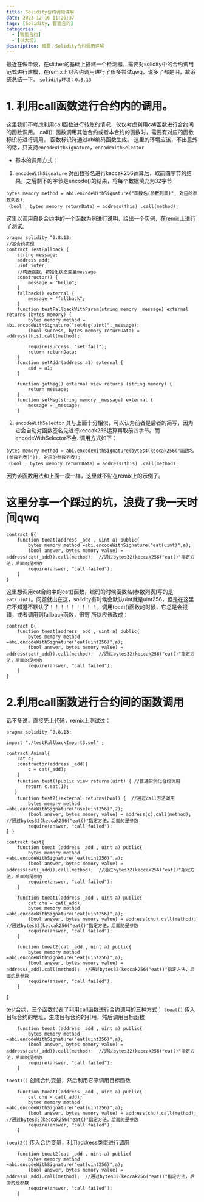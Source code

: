 ```yaml
---
title: Solidity合约调用详解
date: 2023-12-16 11:26:37
tags: [Solidity, 智能合约]
categories: 
  - [智能合约]
  - [以太坊]
description: 摘要：Solidity合约调用详解
---
```


最近在做毕设，在slither的基础上搭建一个检测器，需要对solidity中的合约调用范式进行建模，在remix上对合约调用进行了很多尝试qwq，说多了都是泪，故系统总结一下。
`solidity环境：0.8.13`

# 1. 利用call函数进行合约内的调用。
这里我们不考虑利用call函数进行转账的情况，仅仅考虑利用call函数进行合约间的函数调用。
call(）函数调用其他合约或者本合约的函数时，需要有对应的函数标识符进行调用。
函数标识符通过abi编码函数生成。
这里的环境应该，不出意外的话，只支持`encodeWithSignature`，`encodeWithSelector`
- 基本的调用方式：
1. `encodeWithSignature`
对函数签名进行keccak256运算后，取前四字节的结果，之后剩下的字节是encode()的结果，将每个数据填充为32字节
```solidity
bytes memory method = abi.encodeWithSignature("函数名(参数列表)", 对应的参数列表);
（bool , bytes memory returnData）= address(this) .call(method);
```
这里以调用自身合约中的一个函数为例进行说明，给出一个实例，在remix上进行了测试。
```Solidity
pragma solidity ^0.8.13;
//基合约实现
contract TestFallback {
    string message;
    address add;
    uint inter;
    //构造函数，初始化状态变量message
    constructor() {
        message = "hello";
    }
    fallback() external {
        message = "fallback";
    }
    function testFallbackWithParam(string memory _message) external returns (bytes memory) {
        bytes memory method = abi.encodeWithSignature("setMsg(uint)",_message);
        (bool success, bytes memory returnData) = address(this).call(method);

        require(success, "set fail");
        return returnData;
    }
    function setAddr(address a1) external {
        add = a1;
    }

    function getMsg() external view returns (string memory) {
        return message;
    }
    function setMsg(string memory _message) external {
        message = _message;
    }
```
 2. `encodeWithSelector`
 其与上面十分相似，可以认为前者是后者的简写，因为它会自动对函数签名先进行keccak256运算再取前四字节。而encodeWithSelector不会.
  调用方式如下：
 ```solidity
bytes memory method = abi.encodeWithSignature(bytes4(keccak256("函数名(参数列表)")), 对应的参数列表);
（bool , bytes memory returnData）= address(this) .call(method);
 ```
因为该函数用法和上面一模一样，这里就不贴在remix上的示例了。

# 这里分享一个踩过的坑，浪费了我一天时间qwq
```Solidity
contract B{
    function toeat(address _add , uint a) public{
        bytes memory method =abi.encodeWithSignature("eat(uint)",a);
        (bool answer, bytes memory value) = address(cat(_add)).call(method);  //通过bytes32(keccak256("eat()"指定方法，后面的是参数
        require(answer, "call failed");
    }
}
```
这里想调用cat合约中的eat()函数，编码的时候函数名(参数列表)写的是`eat(uint)`。问题就出在这，solidity有时候会默认uint就是uint256，但是在这里它不知道不默认了！！！！！！！！！，调用toeat()函数的时候，它总是会报错，或者调用到fallback函数，很寄
所以应该改成：
```solidity
contract B{
    function toeat(address _add , uint a) public{
        bytes memory method =abi.encodeWithSignature("eat(uint256)",a);
        (bool answer, bytes memory value) = address(cat(_add)).call(method);  //通过bytes32(keccak256("eat()"指定方法，后面的是参数
        require(answer, "call failed");
    }
}
```
# 2.利用call函数进行合约间的函数调用
话不多说，直接先上代码，remix上测试过：
```
pragma solidity ^0.8.13;

import "./testFallbackImport3.sol" ;

contract Animal{
    cat c;
    constructor(address _add){
        c = cat(_add);
    }
    function test()public view returns(uint) { //普通实例化合约调用
       return c.eat(1);
   }
    function test2()external returns(bool) {  //通过call方法调用
        bytes memory method =abi.encodeWithSignature("use(uint256)",2);
        (bool answer, bytes memory value) = address(c).call(method);  //通过bytes32(keccak256("eat()"指定方法，后面的是参数
        require(answer, "call failed");
} }

contract test{
    function toeat (address _add , uint a) public{
        bytes memory method =abi.encodeWithSignature("eat(uint256)",a);
        (bool answer, bytes memory value) = address(cat(_add)).call(method);  //通过bytes32(keccak256("eat()"指定方法，后面的是参数
        require(answer, "call failed");
    }

    function toeat1(address _add , uint a) public{
        cat chu = cat(_add);
        bytes memory method =abi.encodeWithSignature("eat(uint256)",a);
        (bool answer, bytes memory value) = address(chu).call(method);  //通过bytes32(keccak256("eat()"指定方法，后面的是参数
        require(answer, "call failed");
    }

    function toeat2(cat _add , uint a) public{
        bytes memory method =abi.encodeWithSignature("eat(uint256)",a);
        (bool answer, bytes memory value) = address(_add).call(method);  //通过bytes32(keccak256("eat()"指定方法，后面的是参数
        require(answer, "call failed");
    }

}
```
test合约，三个函数代表了利用call函数进行合约调用的三种方式：
`toeat()`
传入目标合约的地址，生成目标合约的引用，然后调用目标函数
```
    function toeat (address _add , uint a) public{
        bytes memory method =abi.encodeWithSignature("eat(uint256)",a);
        (bool answer, bytes memory value) = address(cat(_add)).call(method);  //通过bytes32(keccak256("eat()"指定方法，后面的是参数
        require(answer, "call failed");
    }
```
`toeat1()`
创建合约变量，然后利用它来调用目标函数
```
    function toeat1(address _add , uint a) public{
        cat chu = cat(_add);
        bytes memory method =abi.encodeWithSignature("eat(uint256)",a);
        (bool answer, bytes memory value) = address(chu).call(method);  //通过bytes32(keccak256("eat()"指定方法，后面的是参数
        require(answer, "call failed");
    }
```
`toeat2()`
传入合约变量，利用address类型进行调用
```
    function toeat2(cat _add , uint a) public{
        bytes memory method =abi.encodeWithSignature("eat(uint256)",a);
        (bool answer, bytes memory value) = address(_add).call(method);  //通过bytes32(keccak256("eat()"指定方法，后面的是参数
        require(answer, "call failed");
    }
```
